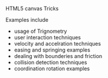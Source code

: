 HTML5 canvas Tricks

Examples include

- usage of Trignometry
- user interaction techniques
- velocity and accelration techniques
- easing and springing examples
- dealing with bounderies and friction
- collision detection techniques
- coordination rotation examples